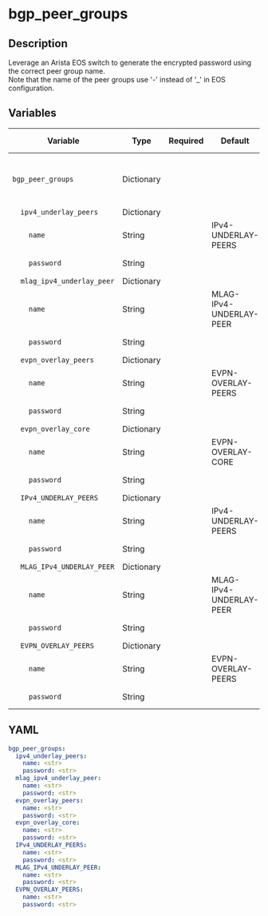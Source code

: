 # bgp_peer_groups

## Description

Leverage an Arista EOS switch to generate the encrypted password using the correct peer group name.<br>Note that the name of the peer groups use '-' instead of '_' in EOS configuration.<br>

## Variables

| Variable | Type | Required | Default | Value Restrictions | Description |
| -------- | ---- | -------- | ------- | ------------------ | ----------- |
| <code>bgp_peer_groups</code>| Dictionary |  |  |  | BGP peer group names and encrypted password |
| <code>&nbsp;&nbsp;ipv4_underlay_peers</code>| Dictionary |  |  |  |  |
| <code>&nbsp;&nbsp;&nbsp;&nbsp;name</code>| String |  | IPv4-UNDERLAY-PEERS |  |  |
| <code>&nbsp;&nbsp;&nbsp;&nbsp;password</code>| String |  |  |  | Encrypted Password |
| <code>&nbsp;&nbsp;mlag_ipv4_underlay_peer</code>| Dictionary |  |  |  |  |
| <code>&nbsp;&nbsp;&nbsp;&nbsp;name</code>| String |  | MLAG-IPv4-UNDERLAY-PEER |  |  |
| <code>&nbsp;&nbsp;&nbsp;&nbsp;password</code>| String |  |  |  | Encrypted Password |
| <code>&nbsp;&nbsp;evpn_overlay_peers</code>| Dictionary |  |  |  |  |
| <code>&nbsp;&nbsp;&nbsp;&nbsp;name</code>| String |  | EVPN-OVERLAY-PEERS |  |  |
| <code>&nbsp;&nbsp;&nbsp;&nbsp;password</code>| String |  |  |  | Encrypted Password |
| <code>&nbsp;&nbsp;evpn_overlay_core</code>| Dictionary |  |  |  |  |
| <code>&nbsp;&nbsp;&nbsp;&nbsp;name</code>| String |  | EVPN-OVERLAY-CORE |  |  |
| <code>&nbsp;&nbsp;&nbsp;&nbsp;password</code>| String |  |  |  | Encrypted Password |
| <code>&nbsp;&nbsp;IPv4_UNDERLAY_PEERS</code>| Dictionary |  |  |  |  |
| <code>&nbsp;&nbsp;&nbsp;&nbsp;name</code>| String |  | IPv4-UNDERLAY-PEERS |  |  |
| <code>&nbsp;&nbsp;&nbsp;&nbsp;password</code>| String |  |  |  | Encrypted Password |
| <code>&nbsp;&nbsp;MLAG_IPv4_UNDERLAY_PEER</code>| Dictionary |  |  |  |  |
| <code>&nbsp;&nbsp;&nbsp;&nbsp;name</code>| String |  | MLAG-IPv4-UNDERLAY-PEER |  |  |
| <code>&nbsp;&nbsp;&nbsp;&nbsp;password</code>| String |  |  |  | Encrypted Password |
| <code>&nbsp;&nbsp;EVPN_OVERLAY_PEERS</code>| Dictionary |  |  |  |  |
| <code>&nbsp;&nbsp;&nbsp;&nbsp;name</code>| String |  | EVPN-OVERLAY-PEERS |  |  |
| <code>&nbsp;&nbsp;&nbsp;&nbsp;password</code>| String |  |  |  | Encrypted Password |

## YAML

```yaml
bgp_peer_groups:
  ipv4_underlay_peers:
    name: <str>
    password: <str>
  mlag_ipv4_underlay_peer:
    name: <str>
    password: <str>
  evpn_overlay_peers:
    name: <str>
    password: <str>
  evpn_overlay_core:
    name: <str>
    password: <str>
  IPv4_UNDERLAY_PEERS:
    name: <str>
    password: <str>
  MLAG_IPv4_UNDERLAY_PEER:
    name: <str>
    password: <str>
  EVPN_OVERLAY_PEERS:
    name: <str>
    password: <str>
```